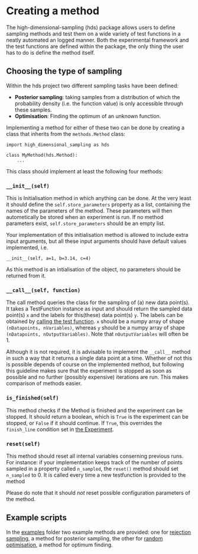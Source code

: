 # Creating a method

The high-dimensional-sampling (hds) package allows users to define sampling 
methods and test them on a wide variety of test functions in a neatly 
automated an logged manner. Both the experimental framework and the test 
functions are defined within the package, the only thing the user has to do is 
define the method itself.

## Choosing the type of sampling

Within the hds project two different sampling tasks have been defined:

- **Posterior sampling**: taking samples from a distribution of which the
probability density (i.e. the function value) is only accessible through these
samples.
- **Optimisation**: Finding the optimum of an unknown function.

Implementing a method for either of these two can be done by creating a class
that inherits from the `methods.Method` class:

    import high_dimensional_sampling as hds
    
    class MyMethod(hds.Method):
        ...

This class should implement at least the following four methods:

### `__init__(self)`
This is Initialisation method in which anything can be done. At the very least
it should define the `self.store_parameters` property as a list, containing
the names of the parameters of the method. These parameters will then 
autometically be stored when an experiment is run. If no method parameters
exist, `self.store_parameters` should be an empty list.

Your implementation of this initialisation method is allowed to include extra
input arguments, but all these input arguments should have default values
implemented, i.e.

    __init__(self, a=1, b=3.14, c=4)

As this method is an intialisation of the object, no parameters should be
returned from it.

### `__call__(self, function)`
The call method queries the class for the sampling of (a) new data point(s). It
takes a TestFunction instance as input and should return the sampled data
point(s) `x` and the labels for this(these) data point(s) `y`. The labels can
be obtained by [calling the test function](02_using_testfunctions.md). `x` 
should be a numpy array of shape `(nDatapoints, nVariables)`, whereas `y` 
should be a numpy array of shape `(nDatapoints, nOutputVariables)`. Note that 
`nOutputVariables` will often be 1.

Although it is not required, it is advisable to implement the `__call__` method
in such a way that it returns a single data point at a time. Whether of not
this is possible depends of course on the implemented method, but following
this guideline makes sure that the experiment is stopped as soon as possible
and no further (possibly expensive) iterations are run. This makes comparison
of methods easier.

### `is_finished(self)`
This method checks if the Method is finished and the experiment can be stopped.
It should return a boolean, which is `True` is the experiment can be stopped,
or `False` if it should continue. If `True`, this overrides the `finish_line`
condition set in [the Experiment](04_running_an_experiment.md).

### `reset(self)`
This method should reset all internal variables conserning previous runs. For
instance: if your implementation keeps track of the number of points sampled
in a property called `n_sampled`, the `reset()` method should set `n_sampled`
to 0. It is called every time a new testfunction is provided to the method

Please do note that it should *not* reset possible configuration parameters
of the method.

## Example scripts

In the [examples](../examples) folder two example methods are provided: one
for [rejection sampling](../examples/rejection_sampling.py), a method for
posterior sampling, the other for 
[random optimisation](../examples/random_optimisation.py), a method for 
optimum finding.